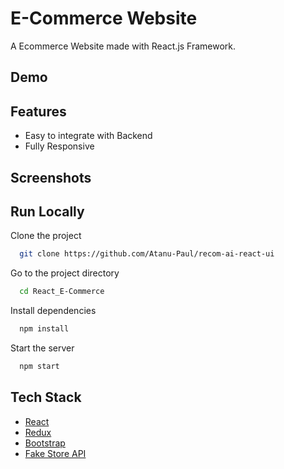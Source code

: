 # E-Commerce Website

A Ecommerce Website made with React.js Framework.


## Demo


## Features

- Easy to integrate with Backend
- Fully Responsive


## Screenshots




## Run Locally

Clone the project

```bash
  git clone https://github.com/Atanu-Paul/recom-ai-react-ui
```

Go to the project directory

```bash
  cd React_E-Commerce
```

Install dependencies

```bash
  npm install
```

Start the server

```bash
  npm start
```



## Tech Stack

* [React](https://reactjs.org/)
* [Redux](https://redux.js.org/)
* [Bootstrap](https://getbootstrap.com/)
* [Fake Store API](https://fakestoreapi.com/)



